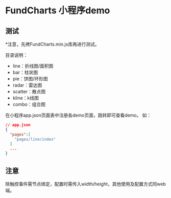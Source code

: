# FundCharts 小程序demo

## 测试
*注意，先拷FundCharts.min.js库再进行测试。

目录说明：
- line：折线图/面积图
- bar：柱状图
- pie：饼图/环形图
- radar：雷达图
- scatter：散点图
- kline：k线图
- combo：组合图


在小程序app.json页面表中注册各demo页面，跳转即可查看demo。
如：
``` json
// app.json
{
  "pages":[
    "pages/line/index"
  ]
  ...
}
```


## 注意
除触控事件需节点绑定，配置时需传入width/height，其他使用及配置方式同web端。
